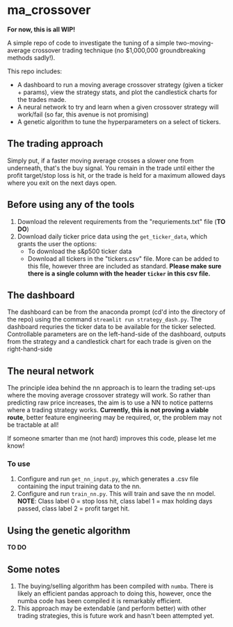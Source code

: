 # ma_crossover

**For now, this is all WIP!**

A simple repo of code to investigate the tuning of a simple two-moving-average crossover trading technique (no $1,000,000 groundbreaking methods sadly!).

This repo includes:
- A dashboard to run a moving average crossover strategy (given a ticker + params), view the strategy stats, and plot the candlestick charts for the trades made.
- A neural network to try and learn when a given crossover strategy will work/fail (so far, this avenue is not promising)
- A genetic algorithm to tune the hyperparameters on a select of tickers.

## The trading approach
Simply put, if a faster moving average crosses a slower one from underneath, that's the buy signal. You remain in the trade until either the profit target/stop loss is hit, or the trade is held for a maximum allowed days where you exit on the next days open.

## Before using any of the tools
1. Download the relevent requirements from the "requriements.txt" file (**TO DO**) 
2. Download daily ticker price data using the `get_ticker_data`, which grants the user the options:
    - To download the s&p500 ticker data
    - Download all tickers in the "tickers.csv" file. More can be added to this file, however three are included as standard. **Please make sure there is a single column with the header `ticker` in this csv file.**

## The dashboard
The dashboard can be from the anaconda prompt (cd'd into the directory of the repo) using the command `streamlit run strategy_dash.py`. The dashboard requries the ticker data to be available for the ticker selected. Controllable parameters are on the left-hand-side of the dashboard, outputs from the strategy and a candlestick chart for each trade is given on the right-hand-side

## The neural network
The principle idea behind the nn approach is to learn the trading set-ups where the moving average crossover strategy will work. So rather than predicting raw price increases, the aim is to use a NN to notice patterns where a trading strategy works. **Currently, this is not proving a viable route**, better feature engineering may be required, or, the problem may not be tractable at all!

If someone smarter than me (not hard) improves this code, please let me know!

### To use
1. Configure and run `get_nn_input.py`, which generates a .csv file containing the input training data to the nn.
2. Configure and run `train_nn.py`. This will train and save the nn model. 
**NOTE**: Class label 0 = stop loss hit, class label 1 = max holding days passed, class label 2 = profit target hit.

## Using the genetic algorithm
**TO DO**

## Some notes
1. The buying/selling algorithm has been compiled with `numba`. There is likely an efficient pandas approach to doing this, however, once the numba code has been compiled it is remarkably efficient.
2. This approach may be extendable (and perform better) with other trading strategies, this is future work and hasn't been attempted yet.

